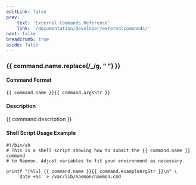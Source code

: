 ```yaml
---
editLink: false
prev:
    text: 'External Commands Reference'
    link: '/documentation/developer/externalcommands/'
next: false
breadcrumb: true
aside: false
---
```


<script setup>
const command = {"args":[{"name":"host_name","type":"host"},{"name":"sticky","type":"int"},{"name":"notify","type":"bool"},{"name":"persistent","type":"bool"},{"name":"end_time","type":"timestamp"},{"name":"author","type":"str"},{"name":"comment","type":"str"}],"name":"ACKNOWLEDGE_HOST_PROBLEM_EXPIRE","description":"Allows you to acknowledge the current problem for the specified host for a limitied time. By acknowledging the current problem, future notifications (for the same host state) are disabled. The 'end_time' option determines the time after which the acknowledgement is cleared automatically. If the 'sticky' option is set to one (1), the acknowledgement will remain until the host returns to an UP state. Otherwise the acknowledgement will automatically be removed when the host changes state. If the 'notify' option is set to one (1), a notification will be sent out to contacts indicating that the current host problem has been acknowledged. If the 'persistent' option is set to one (1), the comment associated with the acknowledgement will remain once the acknowledgement is removed. If not, the comment will be deleted when the acknowledgement is removed.","classes":["host","comment"],"argsStr":";host_name;sticky;notify;persistent;end_time;author;comment","exampleArgStr":";host1;1;1;1;1478638441;naemonadmin;This is an example comment."};
</script>

<h3>{{ command.name.replace(/_/g, " ") }}</h3>

#### Command Format

`{{ command.name }}{{ command.argsStr }}`

#### Description

{{ command.description }}

#### Shell Script Usage Example

```sh-vue
#!/bin/sh
# This is a shell script showing how to submit the {{ command.name }} command
# to Naemon. Adjust variables to fit your environment as necessary.

printf "[%lu] {{ command.name }}{{ command.exampleArgStr }}\n" \
    `date +%s` > /var/lib/naemon/naemon.cmd
```
